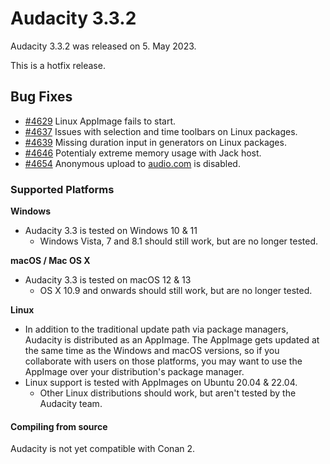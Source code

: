 # Audacity 3.3.2

Audacity 3.3.2 was released on 5. May 2023.

This is a hotfix release.

## Bug Fixes

* [#4629](https://github.com/audacity/audacity/issues/4629) Linux AppImage fails to start.
* [#4637](https://github.com/audacity/audacity/issues/4637) Issues with selection and time toolbars on Linux packages.
* [#4639](https://github.com/audacity/audacity/issues/4639) Missing duration input in generators on Linux packages.
* [#4646](https://github.com/audacity/audacity/issues/4646) Potentialy extreme memory usage with Jack host.
* [#4654](https://github.com/audacity/audacity/pull/4654) Anonymous upload to [audio.com](http://audio.com/) is disabled.

### Supported Platforms

**Windows**

* Audacity 3.3 is tested on Windows 10 & 11
  * Windows Vista, 7 and 8.1 should still work, but are no longer tested.

**macOS / Mac OS X**

* Audacity 3.3 is tested on macOS 12 & 13
  * OS X 10.9 and onwards should still work, but are no longer tested.

**Linux**

* In addition to the traditional update path via package managers, Audacity is distributed as an AppImage. The AppImage gets updated at the same time as the Windows and macOS versions, so if you collaborate with users on those platforms, you may want to use the AppImage over your distribution's package manager.
* Linux support is tested with AppImages on Ubuntu 20.04 & 22.04.
  * Other Linux distributions should work, but aren't tested by the Audacity team.

#### Compiling from source

Audacity is not yet compatible with Conan 2.&#x20;
